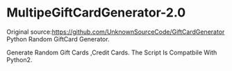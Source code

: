 # MultipeGiftCardGenerator-2.0
Original source:https://github.com/UnknownSourceCode/GiftCardGenerator
 Python Random GiftCard Generator.

Generate Random Gift Cards ,Credit Cards. The Script Is Compatbile With Python2. 

